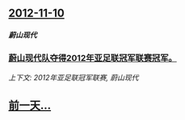 ## [2012-11-10](/zh/news/2012/11/10/index.md)

##### 蔚山现代
### [蔚山现代队夺得2012年亚足联冠军联赛冠军。](/zh/news/2012/11/10/蔚山现代队夺得2012年亚足联冠军联赛冠军.md)
_上下文: 2012年亚足联冠军联赛, 蔚山现代_

## [前一天...](/zh/news/2012/11/1/index.md)

